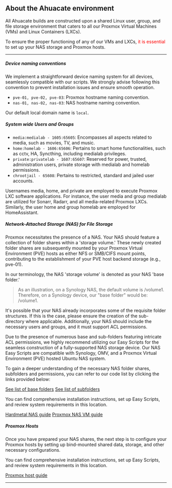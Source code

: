 <h2>About the Ahuacate environment</h2>

All Ahuacate builds are constructed upon a shared Linux user, group, and file storage environment that caters to all our Proxmox Virtual Machines (VMs) and Linux Containers (LXCs).

To ensure the proper functioning of any of our VMs and LXCs, <span style="color:red">it is essential</span> to set up your NAS storage and Proxmox hosts.

<hr>

<h5>Device naming conventions</h5>

We implement a straightforward device naming system for all devices, seamlessly compatible with our scripts. We strongly advise following this convention to prevent installation issues and ensure smooth operation.

* `pve-01, pve-02, pve-03`: Proxmox hostname naming convention.
* `nas-01, nas-02, nas-03`: NAS hostname naming convention.

Our default local domain name is `local`.

<h5>System wide Users and Groups</h5>

* `media:medialab - 1605:65605`: Encompasses all aspects related to media, such as movies, TV, and music.
* `home:homelab - 1606:65606`: Pertains to smart home functionalities, such as cctv, HA, Syncthing, including medialab privileges.
* `private:privatelab - 1607:65607`: Reserved for power, trusted, administration users, private storage with medialab and homelab permissions.
* `chrootjail - 65608`: Pertains to restricted, standard and jailed user accounts.

Usernames media, home, and private are employed to execute Proxmox LXC software applications. For instance, the user media and group medialab are utilized for Sonarr, Radarr, and all media-related Proxmox LXCs. Similarly, the user home and group homelab are employed for HomeAssistant.

<h5>Network-Attached Storage (NAS) for File Storage</h5>

Proxmox necessitates the presence of a NAS. Your NAS should feature a collection of folder shares within a 'storage volume.' These newly created folder shares are subsequently mounted by your Proxmox Virtual Environment (PVE) hosts as either NFS or SMB/CIFS mount points, contributing to the establishment of your PVE host backend storage (e.g., pve-01).

In our terminology, the NAS 'storage volume' is denoted as your NAS 'base folder.'

> As an illustration, on a Synology NAS, the default volume is /volume1. Therefore, on a Synology device, our "base folder" would be: /volume1.

It's possible that your NAS already incorporates some of the requisite folder structures. If this is the case, please ensure the creation of the sub-directory where applicable. Additionally, your NAS should include the necessary users and groups, and it must support ACL permissions.

Due to the presence of numerous base and sub-folders featuring intricate ACL permissions, we highly recommend utilizing our Easy Scripts for the seamless construction of a fully-supported NAS storage device. Our NAS Easy Scripts are compatible with Synology, OMV, and a Proxmox Virtual Environment (PVE) hosted Ubuntu NAS system.

To gain a deeper understanding of the necessary NAS folder shares, subfolders and permissions, you can refer to our code list by clicking the links provided below:

<a href="https://github.com/ahuacate/common/tree/main/nas/src/nas_basefolderlist" target="_blank">See list of base folders</a>
<a href="https://github.com/ahuacate/common/tree/main/nas/src/nas_basefolderlist" target="_blank">See list of subfolders</a>

You can find comprehensive installation instructions, set up Easy Scripts, and review system requirements in this location.

<a href="https://github.com/ahuacate/nas-hardmetal" target="_blank">Hardmetal NAS guide</a>
<a href="https://github.com/ahuacate/pve-nas" target="_blank">Proxmox NAS VM guide</a>

<h5>Proxmox Hosts</h5>

Once you have prepared your NAS shares, the next step is to configure your Proxmox hosts by setting up bind-mounted shared data, storage, and other necessary configurations.

You can find comprehensive installation instructions, set up Easy Scripts, and review system requirements in this location.

<a href="https://github.com/ahuacate/pve-host" target="_blank">Proxmox host guide</a>

<hr>